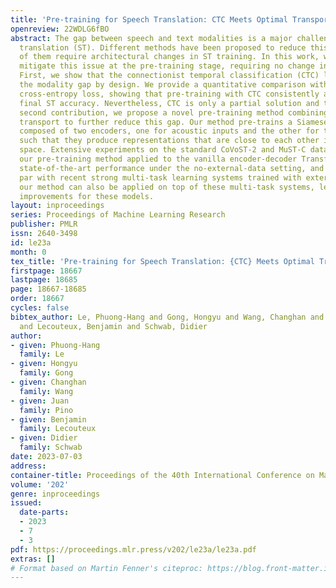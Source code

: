 ```yaml
---
title: 'Pre-training for Speech Translation: CTC Meets Optimal Transport'
openreview: 22WDLG6fBO
abstract: The gap between speech and text modalities is a major challenge in speech-to-text
  translation (ST). Different methods have been proposed to reduce this gap, but most
  of them require architectural changes in ST training. In this work, we propose to
  mitigate this issue at the pre-training stage, requiring no change in the ST model.
  First, we show that the connectionist temporal classification (CTC) loss can reduce
  the modality gap by design. We provide a quantitative comparison with the more common
  cross-entropy loss, showing that pre-training with CTC consistently achieves better
  final ST accuracy. Nevertheless, CTC is only a partial solution and thus, in our
  second contribution, we propose a novel pre-training method combining CTC and optimal
  transport to further reduce this gap. Our method pre-trains a Siamese-like model
  composed of two encoders, one for acoustic inputs and the other for textual inputs,
  such that they produce representations that are close to each other in the Wasserstein
  space. Extensive experiments on the standard CoVoST-2 and MuST-C datasets show that
  our pre-training method applied to the vanilla encoder-decoder Transformer achieves
  state-of-the-art performance under the no-external-data setting, and performs on
  par with recent strong multi-task learning systems trained with external data. Finally,
  our method can also be applied on top of these multi-task systems, leading to further
  improvements for these models.
layout: inproceedings
series: Proceedings of Machine Learning Research
publisher: PMLR
issn: 2640-3498
id: le23a
month: 0
tex_title: 'Pre-training for Speech Translation: {CTC} Meets Optimal Transport'
firstpage: 18667
lastpage: 18685
page: 18667-18685
order: 18667
cycles: false
bibtex_author: Le, Phuong-Hang and Gong, Hongyu and Wang, Changhan and Pino, Juan
  and Lecouteux, Benjamin and Schwab, Didier
author:
- given: Phuong-Hang
  family: Le
- given: Hongyu
  family: Gong
- given: Changhan
  family: Wang
- given: Juan
  family: Pino
- given: Benjamin
  family: Lecouteux
- given: Didier
  family: Schwab
date: 2023-07-03
address: 
container-title: Proceedings of the 40th International Conference on Machine Learning
volume: '202'
genre: inproceedings
issued:
  date-parts:
  - 2023
  - 7
  - 3
pdf: https://proceedings.mlr.press/v202/le23a/le23a.pdf
extras: []
# Format based on Martin Fenner's citeproc: https://blog.front-matter.io/posts/citeproc-yaml-for-bibliographies/
---
```


